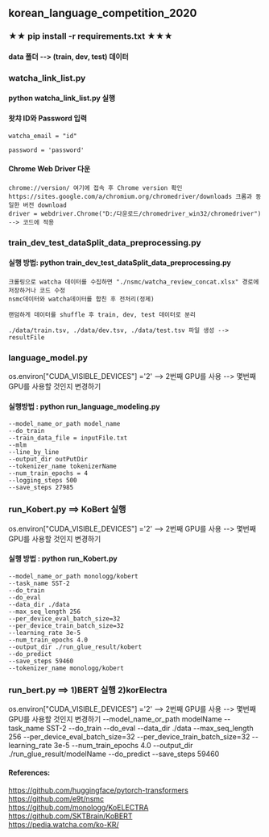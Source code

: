 ## korean_language_competition_2020

### ★★ pip install -r requirements.txt ★★★


#### data 폴더 --> (train, dev, test) 데이터 


### watcha_link_list.py
#### python watcha_link_list.py 실행
#### 왓챠 ID와 Password 입력    
    watcha_email = "id"
    
    password = 'password'
#### Chrome Web Driver 다운 
    chrome://version/ 여기에 접속 후 Chrome version 확인
    https://sites.google.com/a/chromium.org/chromedriver/downloads 크롬과 동일한 버전 download 
    driver = webdriver.Chrome("D:/다운로드/chromedriver_win32/chromedriver") --> 코드에 적용


### train_dev_test_dataSplit_data_preprocessing.py
#### 실행 방법: python train_dev_test_dataSplit_data_preprocessing.py
    크롤링으로 watcha 데이터를 수집하면 "./nsmc/watcha_review_concat.xlsx" 경로에 저장하거나 코드 수정 
    nsmc데이터와 watcha데이터를 합친 후 전처리(정제)
    
    랜덤하게 데이터를 shuffle 후 train, dev, test 데이터로 분리
    
    ./data/train.tsv, ./data/dev.tsv, ./data/test.tsv 파일 생성 --> resultFile
    

### language_model.py
os.environ["CUDA_VISIBLE_DEVICES"] ='2' --> 2번째 GPU를 사용 --> 몇번째 GPU를 사용할 것인지 변경하기 
#### 실행방법 : python run_language_modeling.py
    --model_name_or_path model_name
    --do_train
    --train_data_file = inputFile.txt
    --mlm
    --line_by_line
    --output_dir outPutDir
    --tokenizer_name tokenizerName
    --num_train_epochs = 4
    --logging_steps 500
    --save_steps 27985



### run_Kobert.py ==> KoBert 실행
os.environ["CUDA_VISIBLE_DEVICES"] ='2' --> 2번째 GPU를 사용 --> 몇번째 GPU를 사용할 것인지 변경하기
#### 실행 방법 : python run_Kobert.py 
    --model_name_or_path monologg/kobert
    --task_name SST-2
    --do_train
    --do_eval
    --data_dir ./data
    --max_seq_length 256
    --per_device_eval_batch_size=32
    --per_device_train_batch_size=32
    --learning_rate 3e-5
    --num_train_epochs 4.0
    --output_dir ./run_glue_result/kobert
    --do_predict
    --save_steps 59460
    --tokenizer_name monologg/kobert
                 
### run_bert.py ==> 1)BERT 실행 2)korElectra
os.environ["CUDA_VISIBLE_DEVICES"] ='2' --> 2번째 GPU를 사용 --> 몇번째 GPU를 사용할 것인지 변경하기
                 --model_name_or_path modelName
                 --task_name SST-2
                 --do_train
                 --do_eval
                 --data_dir ./data
                 --max_seq_length 256
                 --per_device_eval_batch_size=32
                 --per_device_train_batch_size=32
                 --learning_rate 3e-5
                 --num_train_epochs 4.0
                 --output_dir ./run_glue_result/modelName
                 --do_predict
                 --save_steps 59460
                 
                 
                 
#### References:  
https://github.com/huggingface/pytorch-transformers  
https://github.com/e9t/nsmc  
https://github.com/monologg/KoELECTRA  
https://github.com/SKTBrain/KoBERT  
https://pedia.watcha.com/ko-KR/

